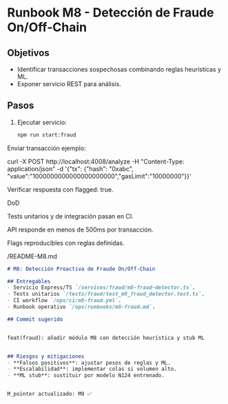 
# Runbook M8 - Detección de Fraude On/Off‑Chain

## Objetivos
- Identificar transacciones sospechosas combinando reglas heurísticas y ML.
- Exponer servicio REST para análisis.

## Pasos
1. Ejecutar servicio:
   ```bash
   npm run start:fraud


Enviar transacción ejemplo:

curl -X POST http://localhost:4008/analyze -H "Content-Type: application/json" -d '{"tx": {"hash": "0xabc", "value":"1000000000000000000000","gasLimit":"10000000"}}'


Verificar respuesta con flagged: true.

DoD

Tests unitarios y de integración pasan en CI.

API responde en menos de 500ms por transacción.

Flags reproducibles con reglas definidas.


/README-M8.md
```markdown
# M8: Detección Proactiva de Fraude On/Off‑Chain

## Entregables
- Servicio Express/TS `/services/fraud/m8-fraud-detector.ts`.
- Tests unitarios `/tests/fraud/test_m8_fraud_detector.test.ts`.
- CI workflow `/ops/ci/m8-fraud.yml`.
- Runbook operativo `/ops/runbooks/m8-fraud.md`.

## Commit sugerido


feat(fraud): añadir módulo M8 con detección heurística y stub ML


## Riesgos y mitigaciones
- **Falsos positivos**: ajustar pesos de reglas y ML.
- **Escalabilidad**: implementar colas si volumen alto.
- **ML stub**: sustituir por modelo N124 entrenado.


M_pointer actualizado: M9 ✅

